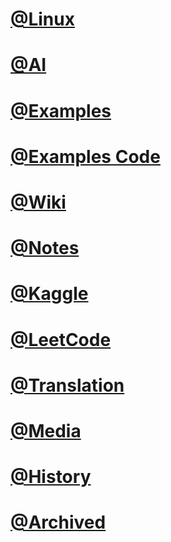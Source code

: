 

# [@Linux](https://www.junx.ml/Linux)

# [@AI](https://www.junx.ml/AI)

# [@Examples](https://www.junx.ml/examples)

# [@Examples Code](https://nbviewer.jupyter.org/github/junxnone/examples/tree/master/)

# [@Wiki](https://www.junx.ml/wiki)

# [@Notes](https://www.junx.ml/notes)

# [@Kaggle](https://www.junx.ml/Kaggle)

# [@LeetCode](https://www.junx.ml/leetcode)

# [@Translation](https://www.junx.ml/Translation)

# [@Media](https://www.junx.ml/Media)

# [@History](https://www.junx.ml/History)

# [@Archived](./Archived.md)

